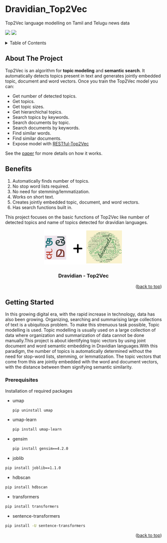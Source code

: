 # Dravidian_Top2Vec
Top2Vec language modelling on Tamil and Telugu news data

[![](https://img.shields.io/pypi/v/top2vec.svg)](https://pypi.org/project/top2vec/)
[![](https://img.shields.io/github/license/bindusri0702/Dravidian_Top2Vec)](https://github.com/bindusri0702/Dravidian_Top2Vec/blob/main/LICENSE)


<a name="readme-top"></a>

<!-- TABLE OF CONTENTS -->
<details>
  <summary>Table of Contents</summary>
  <ol>
    <li>
      <a href="#about-the-project">About The Project</a>
      <ul>
        <li><a href="#top2vec">Top2Vec</a></li>
      </ul>
    </li>
    <li>
      <a href="#getting-started">Getting Started</a>
      <ul>
        <li><a href="#prerequisites">Prerequisites</a></li>
        <li><a href="#UMAP">UMAP</a></li>
        <li><a href="#HDBSCAN">HDBSCAN</a></li>
      </ul>
    </li>
    <li><a href="#embedding">Embedding Models</a></li>
    <li><a href="#tokenizers">Tokenizers</a></li>
    <li><a href="#tamil">Top2Vec on Tamil news articles</a></li>
    <li><a href="#telugu">Top2Vec on Telugu news articles</a></li>
    <li><a href="#kannada">Top2Vec on Kannada news articles</a></li>
    <li><a href="#streamlit">Streamlit GUI</a></li>
    <li><a href="#acknowledgment">Acknowledgment</a></li>
  </ol>
</details>

<!-- ABOUT THE PROJECT -->
## About The Project
Top2Vec is an algorithm for **topic modeling** and **semantic search**. It automatically detects topics present in text
and generates jointly embedded topic, document and word vectors. Once you train the Top2Vec model 
you can:
* Get number of detected topics.
* Get topics.
* Get topic sizes. 
* Get hierarchichal topics. 
* Search topics by keywords.
* Search documents by topic.
* Search documents by keywords.
* Find similar words.
* Find similar documents.
* Expose model with [RESTful-Top2Vec](https://github.com/ddangelov/RESTful-Top2Vec)

See the [paper](http://arxiv.org/abs/2008.09470) for more details on how it works.

Benefits
--------
1. Automatically finds number of topics.
2. No stop word lists required.
3. No need for stemming/lemmatization.
4. Works on short text.
5. Creates jointly embedded topic, document, and word vectors. 
6. Has search functions built in.

This project focuses on the basic functions of Top2Vec like number of detected topics and name of topics detected for dravidian languages.

<p align="center">
  <img src="images/dravidian_top2vec.jpg" alt="DravidianTop2Vec" width="50%">
</p>
<h3 align="center">Dravidian - Top2Vec</h3>

<p align="right">(<a href="#readme-top">back to top</a>)</p>

## Getting Started

In this growing digital era, with the rapid increase in technology, data has also been growing. Organizing, searching and summarising large collections of text is a ubiquitous problem. To make this strenuous task possible, Topic modelling is used. Topic modelling is usually used on a large collection of data where organization and summarization of data cannot be done manually.This project is about identifying topic vectors by using joint document and word semantic embedding in Dravidian languages.With this paradigm, the number of topics is automatically determined without the need for stop-word lists, stemming, or lemmatization. The topic vectors that come from this are jointly embedded with the
word and document vectors, with the distance between them signifying semantic similarity.

### Prerequisites

Installation of required packages

* umap
  ```sh
  pip uninstall umap
  ```
* umap-learn
  ```sh
  pip install umap-learn
  ```
* gensim
  ```sh
  pip install gensim==4.2.0
  ```
* joblib
```sh
pip install joblib==1.1.0
```
* hdbscan
```sh
pip install hdbscan
```
* transformers
```sh
pip install transformers
```
* sentence-transformers
```sh
pip install -U sentence-transformers
```







<p align="right">(<a href="#readme-top">back to top</a>)</p>


